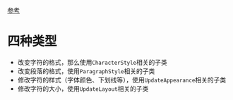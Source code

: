 [参考](http://flavienlaurent.com/blog/2014/01/31/spans/)

# 四种类型

- 改变字符的格式，那么使用`CharacterStyle`相关的子类
- 改变段落的格式，使用`ParagraphStyle`相关的子类
- 修改字符的样式（字体颜色、下划线等），使用`UpdateAppearance`相关的子类
- 修改字符的大小，使用`UpdateLayout`相关的子类
